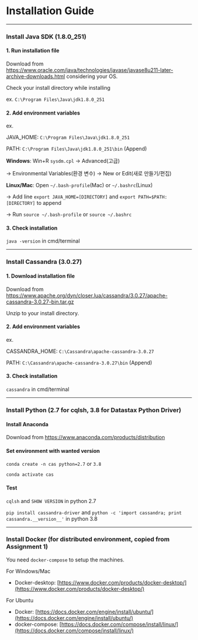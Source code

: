 # Installation Guide 

---

### Install Java SDK (1.8.0_251)


#### 1. Run installation file

Download from https://www.oracle.com/java/technologies/javase/javase8u211-later-archive-downloads.html considering your OS.

Check your install directory while installing

ex. `C:\Program Files\Java\jdk1.8.0_251`


#### 2. Add environment variables

ex. 

JAVA_HOME: `C:\Program Files\Java\jdk1.8.0_251`

PATH: `C:\Program Files\Java\jdk1.8.0_251\bin` (Append)


**Windows**: Win+R `sysdm.cpl` → Advanced(고급) 

→ Environmental Variables(환경 변수) → New or Edit(새로 만들기/편집)


**Linux/Mac**: Open `~/.bash-profile`(Mac) or `~/.bashrc`(Linux) 

→ Add line `export JAVA_HOME=[DIRECTORY]` and `export PATH=$PATH:[DIRECTORY]` to append

→ Run `source ~/.bash-profile` or `source ~/.bashrc`


#### 3. Check installation

`java -version` in cmd/terminal

---

### Install Cassandra (3.0.27)

#### 1. Download installation file

Download from https://www.apache.org/dyn/closer.lua/cassandra/3.0.27/apache-cassandra-3.0.27-bin.tar.gz

Unzip to your install directory.

#### 2. Add environment variables

ex. 

CASSANDRA_HOME: `C:\Cassandra\apache-cassandra-3.0.27`

PATH: `C:\Cassandra\apache-cassandra-3.0.27\bin` (Append)

#### 3. Check installation

`cassandra` in cmd/terminal

---

### Install Python (2.7 for cqlsh, 3.8 for Datastax Python Driver)

#### Install Anaconda

Download from https://www.anaconda.com/products/distribution

#### Set environment with wanted version

`conda create -n cas python=2.7` or `3.8`

`conda activate cas`

#### Test

`cqlsh` and `SHOW VERSION` in python 2.7

`pip install cassandra-driver` and `python -c 'import cassandra; print cassandra.__version__'` in python 3.8


---


### Install Docker (for distributed environment, copied from Assignment 1)

You need `docker-compose` to setup the machines. 

For Windows/Mac

* Docker-desktop: [https://www.docker.com/products/docker-desktop/](https://www.docker.com/products/docker-desktop/) 

For Ubuntu

* Docker: [https://docs.docker.com/engine/install/ubuntu/](https://docs.docker.com/engine/install/ubuntu/)
* docker-compose: [https://docs.docker.com/compose/install/linux/](https://docs.docker.com/compose/install/linux/) 


